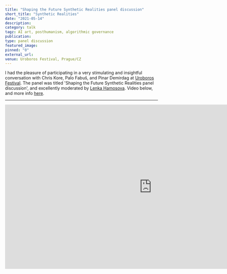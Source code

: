 ```yaml
---
title: "Shaping the Future Synthetic Realities panel discussion"
short_title: "Synthetic Realities"
date: "2021-05-14"
description:
category: talk
tagz: AI art, posthumanism, algorithmic governance
publication:
type: panel discussion
featured_image:
pinned: "0"
external_url:
venue: Uroboros Festival, Prague/CZ
---
```


I had the pleasure of participating in a very stimulating and insightful conversation with Chris Kore, Palo Fabuš, and Pinar Demirdag at [Uroboros Festival](https://uroboros.design/). The panel was titled 'Shaping the Future Synthetic Realities panel discussion', and excellently moderated by [Lenka Hamosova](https://hamosova.com/). Video below, and more info [here](https://uroboros.design/events/shaping-the-future-synthetic-realities-panel-discussion/).

---

<iframe width="966" height="543" src="https://www.youtube.com/embed/W6e6l5ZasVk" title="YouTube video player" frameborder="0" allow="accelerometer; autoplay; clipboard-write; encrypted-media; gyroscope; picture-in-picture" allowfullscreen></iframe>
